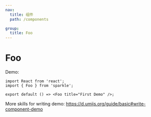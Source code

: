 ```yaml
---
nav:
  title: 组件
  path: /components

group:
  title: Foo
---
```


# Foo

Demo:

```tsx
import React from 'react';
import { Foo } from 'sparkle';

export default () => <Foo title="First Demo" />;
```

More skills for writing demo: https://d.umijs.org/guide/basic#write-component-demo
